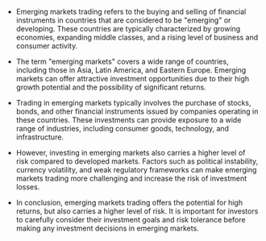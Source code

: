 
- Emerging markets trading refers to the buying and selling of financial instruments in countries that are considered to be "emerging" or developing. These countries are typically characterized by growing economies, expanding middle classes, and a rising level of business and consumer activity.

- The term "emerging markets" covers a wide range of countries, including those in Asia, Latin America, and Eastern Europe. Emerging markets can offer attractive investment opportunities due to their high growth potential and the possibility of significant returns.

- Trading in emerging markets typically involves the purchase of stocks, bonds, and other financial instruments issued by companies operating in these countries. These investments can provide exposure to a wide range of industries, including consumer goods, technology, and infrastructure.

- However, investing in emerging markets also carries a higher level of risk compared to developed markets. Factors such as political instability, currency volatility, and weak regulatory frameworks can make emerging markets trading more challenging and increase the risk of investment losses.

- In conclusion, emerging markets trading offers the potential for high returns, but also carries a higher level of risk. It is important for investors to carefully consider their investment goals and risk tolerance before making any investment decisions in emerging markets.
